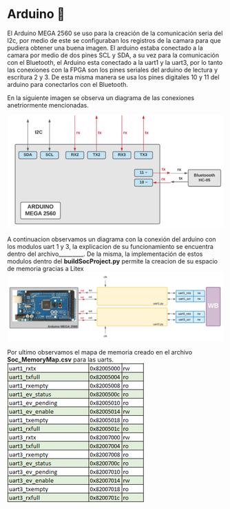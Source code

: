 # Arduino  :arrows_counterclockwise:
El Arduino MEGA 2560 se uso para la creación de la comunicación seria del I2c, por medio de este se configuraban los registros de la camara para que pudiera obtener una buena imagen. El arduino estaba conectado a la camara por medio de dos pines SCL y SDA, a su vez para la comunicación con el Bluetooth, el Arduino esta conectado a la uart1 y la uart3, por lo tanto las conexiones con la FPGA son los pines seriales del arduino de lectura y escritura 2 y 3. De esta misma manera se usa los pines digitales 10 y 11 del arduino para conectarlos con el Bluetooth. 

En la siguiente imagen se observa un diagrama de las conexiones anetriormente mencionadas.

![Screenshot](/Imagenes/Arduino.png)

A continuacion observamos un diagrama con la conexión del arduino con los modulos uart 1 y 3, la explicacion de su funcionamiento se encuentra dentro del archivo_________. De la misma, la implementación de estos modulos dentro del **buildSocProject.py** permite la creacion de su espacio de memoria gracias a Litex 
![Screenshot](/Imagenes/Bluetooth.png)

Por ultimo observamos el mapa de memoria creado en el archivo **Soc_MemoryMap.csv** para las uarts.
![Screenshot](/Imagenes/mem_uart13.PNG)

